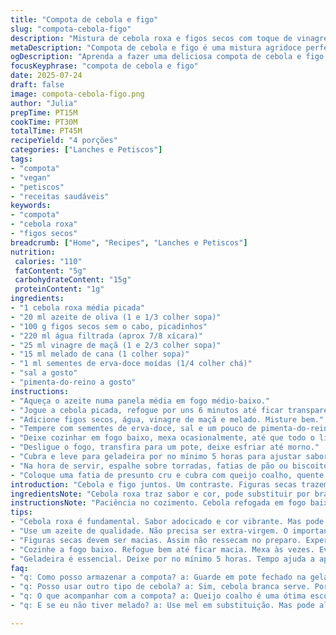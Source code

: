 ```yaml
---
title: "Compota de cebola e figo"
slug: "compota-cebola-figo"
description: "Mistura de cebola roxa e figos secos com toque de vinagre de maçã e melado. Cozimento lento até redução total do líquido, com sementes de erva-doce para aroma. Finaliza cremosa, levemente adocicada e ácida, ótima para petiscos. Conserva 6 horas na geladeira para intensificar sabor. Serve com fatias de presunto cru e queijo coalho. Opção vegana, sem glúten, laticínios e ovos."
metaDescription: "Compota de cebola e figo é uma mistura agridoce perfeita para petiscos especiais. Simples e cheia de sabor."
ogDescription: "Aprenda a fazer uma deliciosa compota de cebola e figo, ótima para acompanhar queijos e embutidos."
focusKeyphrase: "compota de cebola e figo"
date: 2025-07-24
draft: false
image: compota-cebola-figo.png
author: "Julia"
prepTime: PT15M
cookTime: PT30M
totalTime: PT45M
recipeYield: "4 porções"
categories: ["Lanches e Petiscos"]
tags:
- "compota"
- "vegan"
- "petiscos"
- "receitas saudáveis"
keywords:
- "compota"
- "cebola roxa"
- "figos secos"
breadcrumb: ["Home", "Recipes", "Lanches e Petiscos"]
nutrition: 
 calories: "110"
 fatContent: "5g"
 carbohydrateContent: "15g"
 proteinContent: "1g"
ingredients:
- "1 cebola roxa média picada"
- "20 ml azeite de oliva (1 e 1/3 colher sopa)"
- "100 g figos secos sem o cabo, picadinhos"
- "220 ml água filtrada (aprox 7/8 xícara)"
- "25 ml vinagre de maçã (1 e 2/3 colher sopa)"
- "15 ml melado de cana (1 colher sopa)"
- "1 ml sementes de erva-doce moídas (1/4 colher chá)"
- "sal a gosto"
- "pimenta-do-reino a gosto"
instructions:
- "Aqueça o azeite numa panela média em fogo médio-baixo."
- "Jogue a cebola picada, refogue por uns 6 minutos até ficar transparente e macia, mexendo de vez em quando."
- "Adicione figos secos, água, vinagre de maçã e melado. Misture bem."
- "Tempere com sementes de erva-doce, sal e um pouco de pimenta-do-reino."
- "Deixe cozinhar em fogo baixo, mexa ocasionalmente, até que todo o líquido evapore e a mistura vire uma compota grossa, cerca de 25 minutos."
- "Desligue o fogo, transfira para um pote, deixe esfriar até morno."
- "Cubra e leve para geladeira por no mínimo 5 horas para ajustar sabor e textura."
- "Na hora de servir, espalhe sobre torradas, fatias de pão ou biscoito salgado."
- "Coloque uma fatia de presunto cru e cubra com queijo coalho, quente ou frio."
introduction: "Cebola e figo juntos. Um contraste. Figuras secas trazem doçura natural. Vinagre de maçã, diferente do comum balsâmico. Melado de cana pra corpo rústico, do Brasil. Sementes de erva-doce, aroma anisado. Combina com queijo e embutidos. Receita aceita adaptações, reduzindo açúcares, aumentando especiarias. Cozinhando até virar pasta encorpada, brilhante. Dura dias, sabor evolui. Para quem quer misturas diferentes com café ou vinho."
ingredientsNote: "Cebola roxa traz sabor e cor, pode substituir por branca. Azeite bom, não extra-virgem forte. Figuras secas macias para não ressecar. Vinagre de maçã leve. Melado adoça com textura. Erva-doce moída para aroma anisado. Sal e pimenta ajustam. Pode usar cominho ou raspas de limão siciliano para variar."
instructionsNote: "Paciência no cozimento. Cebola refogada em fogo baixo, translúcida e macia. Figos junto com água e vinagre. Fogo baixo a médio, mexendo pouco, até evaporar líquido. Transferir, gelar 5 horas para ajustar sabor e textura. Servir com pão e queijo. Vinagre de maçã mais leve que balsâmico. Simples, caseiro, versátil."
tips:
- "Cebola roxa é fundamental. Sabor adocicado e cor vibrante. Mas pode usar cebola branca. Menos intensidade, mais suave. Escolha bem."
- "Use um azeite de qualidade. Não precisa ser extra-virgem. O importante é que não queime. Sabor do azeite faz a diferença. Não economize nisso."
- "Figuras secas devem ser macias. Assim não ressecam no preparo. Experimente várias opções. As mais frescas funcionam melhor. Textura importa."
- "Cozinhe a fogo baixo. Refogue bem até ficar macia. Mexa às vezes. Evita que a cebola queime. Isso traz um sabor amargo indesejado."
- "Geladeira é essencial. Deixe por no mínimo 5 horas. Tempo ajuda a apurar os sabores. A doçura e acidez se equilibram. Não pule essa etapa."
faq:
- "q: Como posso armazenar a compota? a: Guarde em pote fechado na geladeira. Dura até uma semana. Pode até manter no congelador. Mas atenção ao descongelar."
- "q: Posso usar outro tipo de cebola? a: Sim, cebola branca serve. Porém, resulta em sabor diferente. Menos doce e mais suave. Resultado também pode mudar."
- "q: O que acompanhar com a compota? a: Queijo coalho é uma ótima escolha. Presunto cru também combina bem. Experimente com pães variados. Textura crocante contrasta bem."
- "q: E se eu não tiver melado? a: Use mel em substituição. Mas pode alterar o gosto. Melado dá um toque rústico. Adoçou a receita com corpo diferente."

---
```

